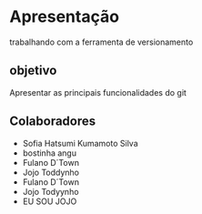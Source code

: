 # Apresentação

trabalhando com a ferramenta de versionamento 

## objetivo

Apresentar as principais funcionalidades do git

## Colaboradores

* Sofia Hatsumi Kumamoto Silva
*  bostinha angu
*  Fulano D´Town
*  Jojo Toddynho
*  Fulano D´Town
*  Jojo Todyynho
*  EU SOU JOJO

